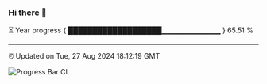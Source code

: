 ### Hi there 👋

⏳ Year progress { ███████████████████▁▁▁▁▁▁▁▁▁▁▁ } 65.51 %

---

⏰ Updated on Tue, 27 Aug 2024 18:12:19 GMT

![Progress Bar CI](https://github.com/Shyam-Makwana/GitHub-Actions-Demo/workflows/Progress%20Bar%20CI/badge.svg)
